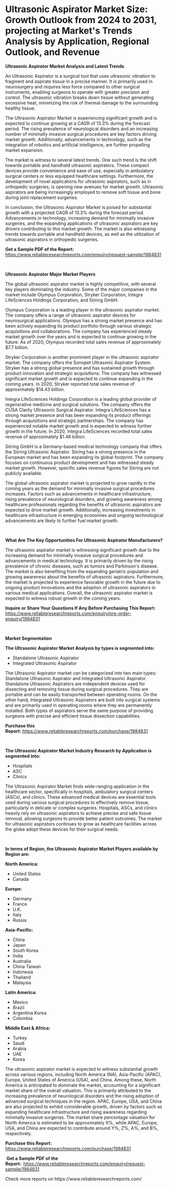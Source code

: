 <p><h1>Ultrasonic Aspirator Market Size: Growth Outlook from 2024 to 2031, projecting at Market's Trends Analysis by Application, Regional Outlook, and Revenue</h1></p><p><strong>Ultrasonic Aspirator Market Analysis and Latest Trends</strong></p>
<p><p>An Ultrasonic Aspirator is a surgical tool that uses ultrasonic vibration to fragment and aspirate tissue in a precise manner. It is primarily used in neurosurgery and requires less force compared to other surgical instruments, enabling surgeons to operate with greater precision and control. The ultrasonic vibration breaks down tissue without generating excessive heat, minimizing the risk of thermal damage to the surrounding healthy tissue.</p><p>The Ultrasonic Aspirator Market is experiencing significant growth and is expected to continue growing at a CAGR of 13.3% during the forecast period. The rising prevalence of neurological disorders and an increasing number of minimally invasive surgical procedures are key factors driving market growth. Additionally, advancements in technology, such as the integration of robotics and artificial intelligence, are further propelling market expansion.</p><p>The market is witness to several latest trends. One such trend is the shift towards portable and handheld ultrasonic aspirators. These compact devices provide convenience and ease of use, especially in ambulatory surgical centers or less equipped healthcare settings. Furthermore, the development of novel applications for ultrasonic aspirators, such as in orthopedic surgeries, is opening new avenues for market growth. Ultrasonic aspirators are being increasingly employed to remove soft tissue and bone during joint replacement surgeries.</p><p>In conclusion, the Ultrasonic Aspirator Market is poised for substantial growth with a projected CAGR of 13.3% during the forecast period. Advancements in technology, increasing demand for minimally invasive surgeries, and the expanding applications of ultrasonic aspirators are key drivers contributing to this market growth. The market is also witnessing trends towards portable and handheld devices, as well as the utilization of ultrasonic aspirators in orthopedic surgeries.</p></p>
<p><strong>Get a Sample PDF of the Report:&nbsp;</strong> <a href="https://www.reliableresearchreports.com/enquiry/request-sample/1984831">https://www.reliableresearchreports.com/enquiry/request-sample/1984831</a></p>
<p>&nbsp;</p>
<p><strong>Ultrasonic Aspirator Major Market Players</strong></p>
<p><p>The global ultrasonic aspirator market is highly competitive, with several key players dominating the industry. Some of the major companies in the market include Olympus Corporation, Stryker Corporation, Integra LifeSciences Holdings Corporation, and Söring GmbH.</p><p>Olympus Corporation is a leading player in the ultrasonic aspirator market. The company offers a range of ultrasonic aspirator devices for neurosurgical applications. Olympus has a strong market presence and has been actively expanding its product portfolio through various strategic acquisitions and collaborations. The company has experienced steady market growth over the years and is expected to continue growing in the future. As of 2020, Olympus recorded total sales revenue of approximately $7.7 billion.</p><p>Stryker Corporation is another prominent player in the ultrasonic aspirator market. The company offers the Sonopet Ultrasonic Aspirator System. Stryker has a strong global presence and has sustained growth through product innovation and strategic acquisitions. The company has witnessed significant market growth and is expected to continue expanding in the coming years. In 2020, Stryker reported total sales revenue of approximately $14.43 billion.</p><p>Integra LifeSciences Holdings Corporation is a leading global provider of regenerative medicine and surgical solutions. The company offers the CUSA Clarity Ultrasonic Surgical Aspirator. Integra LifeSciences has a strong market presence and has been expanding its product offerings through acquisitions and strategic partnerships. The company has experienced notable market growth and is expected to witness further growth in the future. In 2020, Integra LifeSciences recorded total sales revenue of approximately $1.46 billion.</p><p>Söring GmbH is a Germany-based medical technology company that offers the Söring Ultrasonic Aspirator. Söring has a strong presence in the European market and has been expanding its global footprint. The company focuses on continuous product development and has witnessed steady market growth. However, specific sales revenue figures for Söring are not publicly available.</p><p>The global ultrasonic aspirator market is projected to grow rapidly in the coming years as the demand for minimally invasive surgical procedures increases. Factors such as advancements in healthcare infrastructure, rising prevalence of neurological disorders, and growing awareness among healthcare professionals regarding the benefits of ultrasonic aspirators are expected to drive market growth. Additionally, increasing investments in healthcare infrastructure in emerging economies and ongoing technological advancements are likely to further fuel market growth.</p></p>
<p>&nbsp;</p>
<p><strong>What Are The Key Opportunities For Ultrasonic Aspirator Manufacturers?</strong></p>
<p><p>The ultrasonic aspirator market is witnessing significant growth due to the increasing demand for minimally invasive surgical procedures and advancements in medical technology. It is primarily driven by the rising prevalence of chronic diseases, such as tumors and Parkinson's disease. The market is also benefiting from the expanding geriatric population and growing awareness about the benefits of ultrasonic aspirators. Furthermore, the market is projected to experience favorable growth in the future due to ongoing product innovations and the adoption of ultrasonic aspirators in various medical applications. Overall, the ultrasonic aspirator market is expected to witness robust growth in the coming years.</p></p>
<p><strong>Inquire or Share Your Questions If Any Before Purchasing This Report:</strong> <a href="https://www.reliableresearchreports.com/enquiry/pre-order-enquiry/1984831">https://www.reliableresearchreports.com/enquiry/pre-order-enquiry/1984831</a></p>
<p>&nbsp;</p>
<p><strong>Market Segmentation</strong></p>
<p><strong>The Ultrasonic Aspirator Market Analysis by types is segmented into:</strong></p>
<p><ul><li>Standalone Ultrasonic Aspirator</li><li>Integrated Ultrasonic Aspirator</li></ul></p>
<p><p>The Ultrasonic Aspirator market can be categorized into two main types: Standalone Ultrasonic Aspirator and Integrated Ultrasonic Aspirator. Standalone Ultrasonic Aspirators are independent devices used for dissecting and removing tissue during surgical procedures. They are portable and can be easily transported between operating rooms. On the other hand, Integrated Ultrasonic Aspirators are built into surgical systems and are primarily used in operating rooms where they are permanently installed. Both types of aspirators serve the same purpose of providing surgeons with precise and efficient tissue dissection capabilities.</p></p>
<p><strong>Purchase this Report:&nbsp;</strong><a href="https://www.reliableresearchreports.com/purchase/1984831">https://www.reliableresearchreports.com/purchase/1984831</a></p>
<p>&nbsp;</p>
<p><strong>The Ultrasonic Aspirator Market Industry Research by Application is segmented into:</strong></p>
<p><ul><li>Hospitals</li><li>ASC</li><li>Clinics</li></ul></p>
<p><p>The Ultrasonic Aspirator Market finds wide-ranging application in the healthcare sector, specifically in hospitals, ambulatory surgical centers (ASCs), and clinics. These advanced medical devices are essential tools used during various surgical procedures to effectively remove tissue, particularly in delicate or complex surgeries. Hospitals, ASCs, and clinics heavily rely on ultrasonic aspirators to achieve precise and safe tissue removal, allowing surgeons to provide better patient outcomes. The market for ultrasonic aspirators continues to grow as healthcare facilities across the globe adopt these devices for their surgical needs.</p></p>
<p>&nbsp;</p>
<p><strong>In terms of Region, the Ultrasonic Aspirator Market Players available by Region are:</strong></p>
<p>
    <p> <strong> North America: </strong>
        <ul>
            <li>United States</li>
            <li>Canada</li>
        </ul>
        </p> 
    <p> <strong> Europe: </strong>
        <ul>
            <li>Germany</li>
            <li>France</li>
            <li>U.K.</li>
            <li>Italy</li>
            <li>Russia</li>
        </ul>
        </p> 
    <p> <strong> Asia-Pacific: </strong>
        <ul>
            <li>China</li>
            <li>Japan</li>
            <li>South Korea</li>
            <li>India</li>
            <li>Australia</li>
            <li>China Taiwan</li>
            <li>Indonesia</li>
            <li>Thailand</li>
            <li>Malaysia</li>
        </ul>
        </p> 
    <p> <strong> Latin America: </strong>
        <ul>
            <li>Mexico</li>
            <li>Brazil</li>
            <li>Argentina Korea</li>
            <li>Colombia</li>
        </ul>
        </p> 
    <p> <strong> Middle East & Africa: </strong>
        <ul>
            <li>Turkey</li>
            <li>Saudi</li>
            <li>Arabia</li>
            <li>UAE</li>
            <li>Korea</li>
        </ul>
    </p>
    </p>
<p><p>The ultrasonic aspirator market is expected to witness substantial growth across various regions, including North America (NA), Asia-Pacific (APAC), Europe, United States of America (USA), and China. Among these, North America is anticipated to dominate the market, accounting for a significant market share of the overall valuation. This is primarily attributed to the increasing prevalence of neurological disorders and the rising adoption of advanced surgical techniques in the region. APAC, Europe, USA, and China are also projected to exhibit considerable growth, driven by factors such as expanding healthcare infrastructure and rising awareness regarding minimally invasive surgeries. The market share percentage valuation for North America is estimated to be approximately X%, while APAC, Europe, USA, and China are expected to contribute around Y%, Z%, A%, and B%, respectively.</p></p>
<p><strong>Purchase this Report: </strong><a href="https://www.reliableresearchreports.com/purchase/1984831">https://www.reliableresearchreports.com/purchase/1984831</a></p>
<p>&nbsp;<strong>Get a Sample PDF of the Report:&nbsp;&nbsp;</strong><a href="https://www.reliableresearchreports.com/enquiry/request-sample/1984831">https://www.reliableresearchreports.com/enquiry/request-sample/1984831</a></p>
<p><strong></strong></p>
<p>Check more reports on https://www.reliableresearchreports.com/</p>